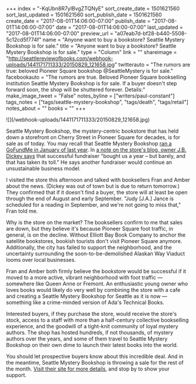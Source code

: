 +++
index = "-KqUbn8R7yIBvgZTQNyE"
sort_create_date = 1501621560
sort_last_updated = 1501621560
sort_publish_date = 1501621560
create_date = "2017-08-01T14:06:00-07:00"
publish_date = "2017-08-01T14:06:00-07:00"
date = "2017-08-01T14:06:00-07:00"
last_updated = "2017-08-01T14:06:00-07:00"
preview_url = "a07eab7d-bf28-b440-5508-5c12cd5f774f"
name = "Anyone want to buy a bookstore? Seattle Mystery Bookshop is for sale."
title = "Anyone want to buy a bookstore? Seattle Mystery Bookshop is for sale."
type = "Column"
link = ""
shareimage = "http://seattlereviewofbooks.com/webhook-uploads/1441171711333/20150829_121658.jpg"
twitterauto = "The rumors are true: beloved Pioneer Square bookshop @SeattleMystery is for sale."
facebookauto = "The rumors are true. Beloved Pioneer Square bookselling institution Seattle Mystery Bookshop is for sale. If a buyer doesn't step forward soon, the shop will be shuttered forever. Details:"
make_image_tweet = "False"
notes_byline = ["writers/paul-constant"]
tags_notes = ["tags/seattle-mystery-bookshop", "tags/death", "tags/retail"]
notes_about = ""
books = ""
+++
<p class="image">![](/webhook-uploads/1441171711333/20150829_121658.jpg)</p>

Seattle Mystery Bookshop, the mystery-centric bookstore that has held down a storefront on Cherry Street in Pioneer Square for decades, is for sale as of today. You may recall that Seattle Mystery Bookshop [ran a GoFundMe in January of last year](http://www.seattlereviewofbooks.com/notes/2016/01/15/seattle-mystery-bookshop-launches-gofundme-campaign/). In [a note on the store's blog, owner J.B. Dickey says](http://seattlemysteryblog.typepad.com/seattle_mystery/2017/08/for-sale-one-bookshop.html) that successful fundraiser "bought us a year – but barely, and that has taken its toll." He says another fundraiser would continue an unsustainable business model.

I visited the store this afternoon and talked with booksellers Fran and Amber about the news. (Dickey was out of town but is due to return tomorrow.) They confirmed that if it doesn't find a buyer, the store will at least be open through the end of August and early September. "Judy [J.A.] Jance is scheduled for a reading in September, and we're not going to miss that," Fran told me.

Why is the store on the market? The booksellers confirm to me that sales are down, but they believe it's because Pioneer Square foot traffic, in general, is on the decline. Without Elliott Bay Book Company to anchor the satellite bookstores, bookish tourists don't visit Pioneer Square anymore. Additionally, the city has failed to support the neighborhood, and the uncertainty surrounding the soon-to-be-demolished Alaskan Way Viaduct looms over local businesses.

Fran and Amber both firmly believe the bookstore would be successful if it moved to a more active, vibrant neighborhood with foot traffic — somewhere like Queen Anne or Fremont. An enthusiastic young owner who loves books would likely do very well by combining the store with a cafe and creating a Seattle Mystery Bookshop for Seattle as it is now — something like a crime-minded version of Ada's Technical Books. 

Interested buyers, if they purchase the store, would receive the store's stock, access to a staff with more than a half-century collective bookselling experience, and the goodwill of a tight-knit community of loyal mystery authors. The shop has hosted hundreds, if not thousands, of mystery authors over the years, and some of them travel to Seattle Mystery Bookshop on their own dime to launch their latest books into the world.

You should let prospective buyers know about this incredible deal. And in the meantime, Seattle Mystery Bookshop is throwing a sale for the rest of the month. [Visit their site for more details](http://seattlemysteryblog.typepad.com/seattle_mystery/2017/08/for-sale-one-bookshop.html), and stop by to show your support.